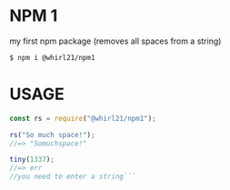 # NPM 1
my first npm package (removes all spaces from a string)
```bash
$ npm i @whirl21/npm1
```
# USAGE
```js
const rs = require("@whirl21/npm1");

rs("So much space!");
//=> "Somuchspace!"

tiny(1337);
//=> err 
//you need to enter a string```
